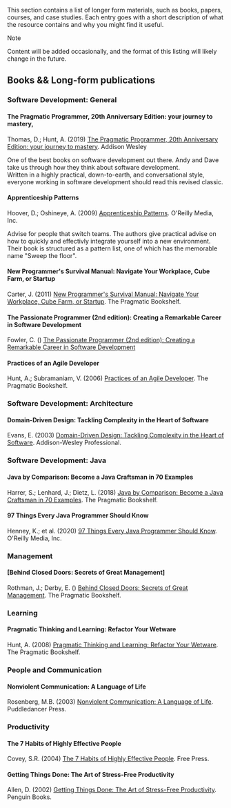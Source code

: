 This section contains a list of longer form materials, such as books, papers, courses, and case studies.
Each entry goes with a short description of what the resource contains and why you might find it useful.

> [!NOTE]
> Content will be added occasionally, and the format of this listing will likely change in the future.

## Books && Long-form publications

### Software Development: General
#### The Pragmatic Programmer, 20th Anniversary Edition: your journey to mastery,
Thomas, D.; Hunt, A. (2019) [The Pragmatic Programmer, 20th Anniversary Edition: your journey to mastery](https://pragprog.com/titles/tpp20/the-pragmatic-programmer-20th-anniversary-edition/). Addison Wesley

One of the best books on software development out there. Andy and Dave take us through how they think about software development.  
Written in a highly practical, down-to-earth, and conversational style, everyone working in software development should read this revised classic.

#### Apprenticeship Patterns
Hoover, D.; Oshineye, A. (2009) [Apprenticeship Patterns](https://www.oreilly.com/library/view/apprenticeship-patterns/9780596806842/). O'Reilly
Media, Inc.

Advise for people that switch teams. The authors give practical advise on how to quickly and effectivly integrate yourself into a new environment.
Their book is structured as a pattern list, one of which has the memorable name "Sweep the floor".

#### New Programmer's Survival Manual: Navigate Your Workplace, Cube Farm, or Startup
Carter, J. (2011) [New Programmer's Survival Manual: Navigate Your Workplace, Cube Farm, or Startup](https://pragprog.com/titles/jcdeg/new-programmer-s-survival-manual/). The Pragmatic Bookshelf. 

#### The Passionate Programmer (2nd edition): Creating a Remarkable Career in Software Development
Fowler, C. () [The Passionate Programmer (2nd edition): Creating a Remarkable Career in Software Development](https://pragprog.com/titles/cfcar2/the-passionate-programmer-2nd-edition/)

#### Practices of an Agile Developer 
Hunt, A.; Subramaniam, V. (2006) [Practices of an Agile Developer](https://pragprog.com/titles/pad/practices-of-an-agile-developer/).  The Pragmatic Bookshelf.

### Software Development: Architecture

#### Domain-Driven Design: Tackling Complexity in the Heart of Software
Evans, E. (2003) [Domain-Driven Design: Tackling Complexity in the Heart of Software](https://www.goodreads.com/book/show/179133.Domain_Driven_Design). Addison-Wesley Professional.

### Software Development: Java

#### Java by Comparison: Become a Java Craftsman in 70 Examples
Harrer, S.; Lenhard, J.; Dietz, L. (2018) [Java by Comparison: Become a Java Craftsman in 70 Examples](https://pragprog.com/titles/javacomp/java-by-comparison/). The Pragmatic Bookshelf.

#### 97 Things Every Java Programmer Should Know
Henney, K.; et al. (2020) [97 Things Every Java Programmer Should Know](https://www.oreilly.com/library/view/97-things-every/9781491952689/). O'Reilly Media, Inc.

### Management

#### [Behind Closed Doors: Secrets of Great Management]
Rothman, J.; Derby, E. () [Behind Closed Doors: Secrets of Great Management](https://pragprog.com/titles/rdbcd/behind-closed-doors/). The Pragmatic Bookshelf.

### Learning

#### Pragmatic Thinking and Learning: Refactor Your Wetware
Hunt, A. (2008) [Pragmatic Thinking and Learning: Refactor Your Wetware](https://pragprog.com/titles/ahptl/pragmatic-thinking-and-learning/). The Pragmatic Bookshelf.

### People and Communication

#### Nonviolent Communication: A Language of Life 
Rosenberg, M.B. (2003) [Nonviolent Communication: A Language of Life](https://www.goodreads.com/book/show/71730.Nonviolent_Communication). Puddledancer Press.

### Productivity 

#### The 7 Habits of Highly Effective People
Covey, S.R. (2004) [The 7 Habits of Highly Effective People](https://www.goodreads.com/book/show/36072.The_7_Habits_of_Highly_Effective_People). Free Press.

#### Getting Things Done: The Art of Stress-Free Productivity
Allen, D. (2002) [Getting Things Done: The Art of Stress-Free Productivity](https://www.goodreads.com/book/show/1633.Getting_Things_Done). Penguin Books.


[//]: # (| [Programming Kotlin: Create Elegant, Expressive, and Performant JVM and Android Applications]&#40;https://pragprog.com/titles/vskotlin/programming-kotlin/&#41;                               | Dr. Venkat Subramaniam                                 |         :fas fa-chess-pawn: :fas fa-user-ninja:          |)

[//]: # (| [Design and Build Great Web APIs: Robust, Reliable, and Resilient]&#40;https://pragprog.com/titles/maapis/design-and-build-great-web-apis/&#41;                                               | Mike Amundsen                                          |                   :fas fa-microscope:                    |)

[//]: # (| [Pragmatic Guide to Sass 3: Tame the Modern Style Sheet]&#40;https://pragprog.com/titles/pg_sass3/pragmatic-guide-to-sass-3/&#41;                                                             | Hampton Lintorn Catlin, Michael Lintorn Catlin         |        :fas fa-chess-pawn: :fas fa-user-ninja: }         |)

[//]: # (| [Practical Microservices: Build Event-Driven Architectures with Event Sourcing and CQRS]&#40;https://pragprog.com/titles/egmicro/practical-microservices/&#41;                                | Ethan Garofolo                                         |         :fas fa-microscope: :fas fa-user-ninja:          |)

[//]: # (| [Data Science Essentials in Python]&#40;https://pragprog.com/titles/dzpyds/data-science-essentials-in-python/&#41;                                                                            | Dmitry Zinoviev                                        |                                                          |)

[//]: # (| [Exercises for Programmers: 57 Challenges to Develop Your Coding Skills]&#40;https://pragprog.com/titles/bhwb/exercises-for-programmers/&#41;                                                 | Brian P. Hogan                                         |         :fas fa-chess-pawn: :fas fa-user-ninja:          |)

[//]: # (| [Semantic Software Design]&#40;https://www.oreilly.com/library/view/semantic-software-design/9781492045946/&#41;                                                                              | Eben Hewitt                                            |                   :fas fa-microscope:                    |)

[//]: # (| [The Nature of Software Development: Keep It Simple, Make It Valuable, Build It Piece by Piece]&#40;https://pragprog.com/titles/rjnsd/the-nature-of-software-development/&#41;                | Ron Jeffries                                           | :fas fa-chess-pawn: :fas fa-trophy: :fas fa-user-ninja:  |)

[//]: # (| [Software Design X-Rays: Fix Technical Debt with Behavioral Code Analysis]&#40;https://pragprog.com/titles/atevol/software-design-x-rays/&#41;                                                | Adam Tornhill                                          |                   :fas fa-microscope:                    |)

[//]: # (| [Small, Sharp Software Tools: Harness the Combinatoric Power of Command-Line Tools and Utilities]&#40;https://pragprog.com/titles/bhcldev/small-sharp-software-tools/&#41;                    | Brian Hogan                                            |                   :fas fa-user-ninja:                    |)

[//]: # (| [First Things First]&#40;https://www.goodreads.com/book/show/36071.First_Things_First&#41;                                                                                                    | Stephen R. Covey, A. Roger Merrill, Rebecca R. Merrill |                   :fas fa-user-ninja:                    |)

[//]: # (| [The 8th Habit: From Effectiveness to Greatness]&#40;https://www.goodreads.com/book/show/1044141.The_8th_Habit&#41;                                                                           | Stephen R. Covey                                       | :fas fa-trophy: :fas fa-user-ninja: :fas fa-jet-fighter: |)

[//]: # (| [Principle-Centered Leadership]&#40;https://www.goodreads.com/book/show/44644.Principle_Centered_Leadership&#41;                                                                              | Stephen R. Covey                                       |                   :fas fa-user-ninja:                    |)

[//]: # (| [The Five Dysfunctions of a Team: A Leadership Fable]&#40;https://www.goodreads.com/book/show/21343.The_Five_Dysfunctions_of_a_Team?from_search=true&from_srp=true&qid=gvzpNFeQpW&rank=1&#41; | Patrick Lencioni                                       |           :fas fa-trophy: :fas fa-user-ninja:            |)
